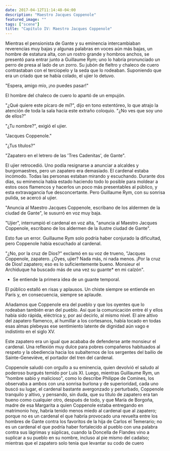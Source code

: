 ```yaml
---
date: 2017-04-12T11:14:48-04:00
description: "Maestro Jacques Coppenole"
featured_image: ""
tags: ["scene"]
title: "Capítulo IV: Maestro Jacques Coppenole"
---
```

Mientras el pensionista de Gante y su eminencia intercambiaban reverencias muy bajas y algunas palabras en voces aún más bajas, un hombre de estatura alta, con un rostro grande y hombros anchos, se presentó para entrar junto a Guillaume Rym; uno lo habría pronunciado un perro de presa al lado de un zorro. Su jubón de fieltro y chaleco de cuero contrastaban con el terciopelo y la seda que lo rodeaban. Suponiendo que era un criado que se había colado, el ujier lo detuvo.

"Espera, amigo mío, ¡no puedes pasar!"

El hombre del chaleco de cuero lo apartó de un empujón.

"¿Qué quiere este pícaro de mí?", dijo en tono estentóreo, lo que atrajo la atención de toda la sala hacia este extraño coloquio. "¿No ves que soy uno de ellos?"

"¿Tu nombre?", exigió el ujier.

"Jacques Coppenole."

"¿Tus títulos?"

"Zapatero en el letrero de las 'Tres Cadenitas', de Gante".

El ujier retrocedió. Uno podía resignarse a anunciar a alcaldes y burgomaestres, pero un zapatero era demasiado. El cardenal estaba incómodo. Todas las personas estaban mirando y escuchando. Durante dos días, su eminencia había estado haciendo todo lo posible para moldear a estos osos flamencos y hacerlos un poco más presentables al público, y esta extravagancia fue desconcertante. Pero Guillaume Rym, con su sonrisa pulida, se acercó al ujier.

"Anuncia al Maestro Jacques Coppenole, escribano de los aldermen de la ciudad de Gante", le susurró en voz muy baja.

"Ujier", interrumpió el cardenal en voz alta, "anuncia al Maestro Jacques Coppenole, escribano de los aldermen de la ilustre ciudad de Gante".

Esto fue un error. Guillaume Rym solo podría haber conjurado la dificultad, pero Coppenole había escuchado al cardenal.

"¿No, por la cruz de Dios?" exclamó en su voz de trueno, "Jacques Coppenole, zapatero. ¿Oyes, ujier? Nada más, ni nada menos. ¡Por la cruz de Dios! zapatero; eso es lo suficientemente bueno. Monsieur el Archiduque ha buscado más de una vez su guante* en mi calzón".

* Se entiende la primera idea de un guante temporal.

El público estalló en risas y aplausos. Un chiste siempre se entiende en París y, en consecuencia, siempre se aplaude.

Añadamos que Coppenole era del pueblo y que los oyentes que lo rodeaban también eran del pueblo. Así que la comunicación entre él y ellos había sido rápida, eléctrica y, por así decirlo, al mismo nivel. El aire altivo del zapatero flamenco, al humillar a los cortesanos, había tocado en todas esas almas plebeyas ese sentimiento latente de dignidad aún vago e indistinto en el siglo XV.

Este zapatero era un igual que acababa de defenderse ante monsieur el cardenal. Una reflexión muy dulce para pobres compañeros habituados al respeto y la obediencia hacia los subalternos de los sergentes del bailío de Sainte-Geneviève, el portador del tren del cardenal.

Coppenole saludó con orgullo a su eminencia, quien devolvió el saludo al poderoso burgués temido por Luis XI. Luego, mientras Guillaume Rym, un "hombre sabio y malicioso", como lo describe Philippe de Comines, los observaba a ambos con una sonrisa burlona y de superioridad, cada uno buscó su lugar, el cardenal bastante avergonzado y perturbado, Coppenole tranquilo y altivo, y pensando, sin duda, que su título de zapatero era tan bueno como cualquier otro, después de todo, y que María de Borgoña, madre de esa Margarita a quien Coppenole estaba entregando en matrimonio hoy, habría tenido menos miedo al cardenal que al zapatero; porque no es un cardenal el que habría provocado una revuelta entre los hombres de Gante contra los favoritos de la hija de Carlos el Temerario; no es un cardenal el que podría haber fortalecido al pueblo con una palabra contra sus lágrimas y súplicas, cuando la Doncella de Flandes vino a suplicar a su pueblo en su nombre, incluso al pie mismo del cadalso; mientras que el zapatero solo tenía que levantar su codo de cuero